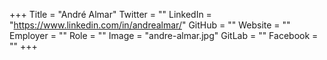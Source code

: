 +++
Title = "André Almar"
Twitter = ""
LinkedIn = "https://www.linkedin.com/in/andrealmar/"
GitHub = ""
Website = ""
Employer = ""
Role = ""
Image = "andre-almar.jpg"
GitLab = ""
Facebook = ""
+++
